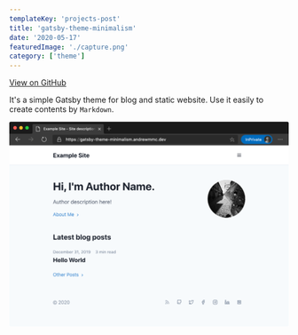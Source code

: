```yaml
---
templateKey: 'projects-post'
title: 'gatsby-theme-minimalism'
date: '2020-05-17'
featuredImage: './capture.png'
category: ['theme']
---
```


[View on GitHub](https://github.com/andrewmmc/gatsby-theme-minimalism)

It's a simple Gatsby theme for blog and static website. Use it easily to create contents by `Markdown`.

![gatsby-theme-minimalism](./capture.png)